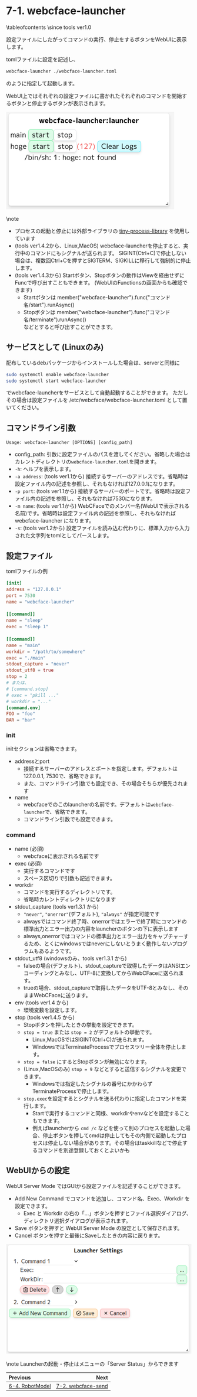 # 7-1. webcface-launcher

\tableofcontents
\since tools ver1.0

設定ファイルにしたがってコマンドの実行、停止をするボタンをWebUIに表示します。

tomlファイルに設定を記述し、
```sh
webcface-launcher ./webcface-launcher.toml
```
のように指定して起動します。

WebUI上ではそれぞれの設定ファイルに書かれたそれぞれのコマンドを開始するボタンと停止するボタンが表示されます。

![launcher.png](https://github.com/na-trium-144/webcface/raw/main/docs/images/launcher.png)

\note
* プロセスの起動と停止には外部ライブラリの [tiny-process-library](https://gitlab.com/eidheim/tiny-process-library/) を使用しています
* (tools ver1.4.2から、Linux,MacOS) webcface-launcherを停止すると、実行中のコマンドにもシグナルが送られます。
SIGINT(Ctrl+C)で停止しない場合は、複数回Ctrl+Cを押すとSIGTERM、SIGKILLに移行して強制的に停止します。
* (tools ver1.4.3から) Startボタン、Stopボタンの動作はViewを経由せずにFuncで呼び出すこともできます。
(WebUIのFunctionsの画面からも確認できます)
    * Startボタンは member("webcface-launcher").func("コマンド名/start").runAsync()
    * Stopボタンは member("webcface-launcher").func("コマンド名/terminate").runAsync()  
    などとすると呼び出すことができます。

## サービスとして (Linuxのみ)
配布しているdebパッケージからインストールした場合は、serverと同様に
```sh
sudo systemctl enable webcface-launcher
sudo systemctl start webcface-launcher
```
でwebcface-launcherをサービスとして自動起動することができます。
ただしその場合は設定ファイルを /etc/webcface/webcface-launcher.toml として置いてください。

## コマンドライン引数
```
Usage: webcface-launcher [OPTIONS] [config_path]
```
* config_path: 引数に設定ファイルのパスを渡してください。省略した場合はカレントディレクトリの`webcface-launcher.toml`を開きます。
* `-h`: ヘルプを表示します。
* `-a address`:  (tools ver1.1から) 接続するサーバーのアドレスです。省略時は設定ファイル内の記述を参照し、それもなければ127.0.0.1になります。
* `-p port`:  (tools ver1.1から) 接続するサーバーのポートです。省略時は設定ファイル内の記述を参照し、それもなければ7530になります。
* `-m name`:  (tools ver1.1から) WebCFaceでのメンバー名(WebUIで表示される名前)です。省略時は設定ファイル内の記述を参照し、それもなければ webcface-launcher になります。
* `-s`: (tools ver1.2から) 設定ファイルを読み込む代わりに、標準入力から入力された文字列をtomlとしてパースします。

## 設定ファイル
tomlファイルの例

```toml
[init]
address = "127.0.0.1"
port = 7530
name = "webcface-launcher"
 
[[command]]
name = "sleep"
exec = "sleep 1"
 
[[command]]
name = "main"
workdir = "/path/to/somewhere"
exec = "./main"
stdout_capture = "never"
stdout_utf8 = true
stop = 2
# または、
# [command.stop]
# exec = "pkill ..."
# workdir = "..."
[command.env]
FOO = "foo"
BAR = "bar"
```

### init
initセクションは省略できます。

* addressとport
    * 接続するサーバーのアドレスとポートを指定します。デフォルトは127.0.0.1, 7530で、省略できます。
    * また、コマンドライン引数でも設定でき、その場合そちらが優先されます
* name
    * webcfaceでのこのlauncherの名前です。デフォルトは`webcface-launcher`で、省略できます。
    * コマンドライン引数でも設定できます。

### command
* name (必須)
    * webcfaceに表示される名前です
* exec (必須)
    * 実行するコマンドです
    * スペース区切りで引数も記述できます。
* workdir
    * コマンドを実行するディレクトリです。
    * 省略時カレントディレクトリになります
* stdout_capture (tools ver1.3.1 から)
    * `"never"`, `"onerror"`(デフォルト), `"always"` が指定可能です
    * alwaysではコマンド終了時、onerrorではエラーで終了時にコマンドの標準出力とエラー出力の内容をlauncherのボタンの下に表示します
    * always,onerrorではコマンドの標準出力とエラー出力をキャプチャーするため、とくにwindowsではneverにしないとうまく動作しないプログラムもあるようです。
* stdout_utf8 (windowsのみ、tools ver1.3.1 から)
    * falseの場合(デフォルト)、stdout_captureで取得したデータはANSIエンコーディングとみなし、UTF-8に変換してからWebCFaceに送られます。
    * trueの場合、stdout_captureで取得したデータをUTF-8とみなし、そのままWebCFaceに送ります。
* env (tools ver1.4 から)
    * 環境変数を設定します。
* stop (tools ver1.4.5 から)
    * Stopボタンを押したときの挙動を設定できます。
    * `stop = true` または `stop = 2` がデフォルトの挙動です。
        * Linux,MacOSではSIGINT(Ctrl+C)が送られます。
        * WindowsではTerminateProcessでプロセスツリー全体を停止します。
    * `stop = false` にするとStopボタンが無効になります。
    * (Linux,MacOSのみ) `stop = 9` などとすると送信するシグナルを変更できます。
        * Windowsでは指定したシグナルの番号にかかわらずTerminateProcessで停止します。
    * `stop.exec`を設定するとシグナルを送る代わりに指定したコマンドを実行します。
        * Startで実行するコマンドと同様、workdirやenvなどを設定することもできます。
        * 例えばlauncherから `cmd /c` などを使って別のプロセスを起動した場合、停止ボタンを押してcmdは停止してもその内側で起動したプロセスは停止しない場合があります。その場合はtaskkillなどで停止するコマンドを別途登録しておくとよいかも

## WebUIからの設定
WebUI Server Mode ではGUIから設定ファイルを記述することができます。

* Add New Command でコマンドを追加し、コマンド名、Exec、Workdir を設定できます。
    * Exec と Workdir の右の「...」ボタンを押すとファイル選択ダイアログ、ディレクトリ選択ダイアログが表示されます。
* Save ボタンを押すと WebUI Server Mode の設定として保存されます。
* Cancel ボタンを押すと最後にSaveしたときの内容に戻ります。

![launcher-setting](https://github.com/na-trium-144/webcface/raw/main/docs/images/launcher-setting.png)

\note Launcherの起動・停止はメニューの「Server Status」からできます

<div class="section_buttons">

| Previous |     Next |
|:---------|---------:|
| [6-4. RobotModel](64_robot_model.md) | [7-2. webcface-send](72_send.md) |

</div>
